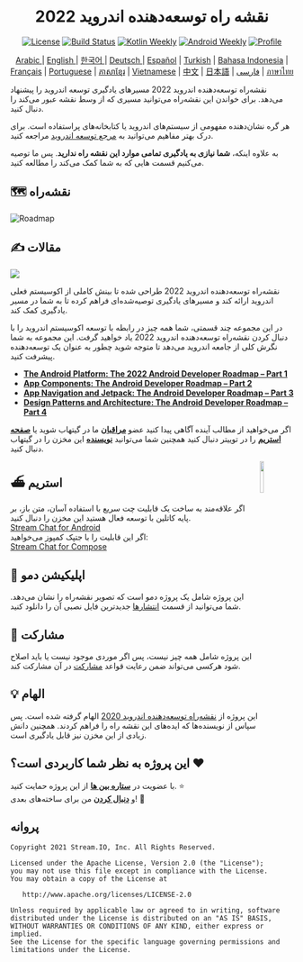 <h1 align="center">نقشه راه توسعه‌دهنده اندروید 2022</h1>

<p align="center">
  <a href="https://opensource.org/licenses/Apache-2.0"><img alt="License" src="https://img.shields.io/badge/License-Apache%202.0-blue.svg"/></a>
  <a href="https://github.com/skydoves/android-developer-roadmap/actions/workflows/build.yml"><img alt="Build Status" src="https://github.com/skydoves/android-developer-roadmap/actions/workflows/build.yml/badge.svg"/></a>
  <a href="https://mailchi.mp/kotlinweekly/kotlin-weekly-279"><img alt="Kotlin Weekly" src="https://skydoves.github.io/badges/kotlin-weekly2.svg"/></a>
  <a href="https://androidweekly.net/issues/issue-495"><img alt="Android Weekly" src="https://skydoves.github.io/badges/android-weekly.svg"/></a>
  <a href="https://github.com/skydoves"><img alt="Profile" src="https://skydoves.github.io/badges/skydoves.svg"/></a>
</p>
<p align="center">
<a href="/README_AR.md" target="_blank"> Arabic </a> | <a href="/README.md" target="_blank"> English </a> | <a href="/README_KR.md" target="_blank"> 한국어 </a> | <a href="/README_DE.md" target="_blank"> Deutsch </a>| <a href="/README_ES.md" target="_blank"> Español</a> | <a href="/README_TR.md" target="_blank"> Turkish</a> | <a href="/README_ID.md" target="_blank"> Bahasa Indonesia</a> | <a href="/README_FR.md" target="_blank"> Français</a> | <a href="/README_PT.md" target="_blank"> Portuguese</a> | <a href="/README_KHM.md" target="_blank">ភាសាខ្មែរ</a> | <a href="/README_VI.md" target="_blank">Vietnamese</a> | <a href="/README_CN.md" target="_blank">中文</a> | <a href="/README_JP.md" target="_blank">日本語</a> | <a href="/README_FA.md" target="_blank">فارسی</a> | <a href="/README_TH.md" target="_blank">ภาษาไทย</a>
</p>

نقشه‌راه توسعه‌دهنده اندروید 2022 مسیرهای یادگیری توسعه اندروید را پیشنهاد می‌دهد. برای خواندن این
نقشه‌راه می‌توانید مسیری که از وسط نقشه عبور می‌کند را دنبال کنید.  

هر گره نشان‌دهنده مفهومی از سیستم‌های اندروید یا کتابخانه‌های پراستفاده است. برای درک بهتر مفاهیم
می‌توانید به [مرجع توسعه اندروید](https://developer.android.com/reference)   مراجعه کنید.

به علاوه اینکه، **شما نیازی به یادگیری تمامی موارد این نقشه راه ندارید**. پس ما توصیه می‌کنیم قسمت هایی که به شما کمک می‌کند را مطالعه کنید.

## 🗺 نقشه‌راه

<picture>
  <source media="(prefers-color-scheme: dark)" srcset="images/android_developer_roadmap_dark.png">
  <img alt="Roadmap" src="images/android_developer_roadmap.png">
</picture>

## ✍️ مقالات

<a href="https://getstream.io/blog/android-developer-roadmap/"><img src="images/article.png" /></a><br>


نقشه‌راه توسعه‌دهنده اندروید 2022 طراحی شده تا بینش کاملی از اکوسیستم فعلی اندروید ارائه کند و مسیرهای یادگیری توصیه‌شده‌ای فراهم کرده تا به شما در مسیر یادگیری کمک کند.

در این مجموعه چند قسمتی، شما همه چیز در رابطه با توسعه اکوسیستم اندروید را با دنبال کردن نقشه‌راه توسعه‌دهنده اندروید 2022 یاد خواهید گرفت.
این مجموعه به شما نگرش کلی از جامعه اندروید می‌دهد تا متوجه شوید چطور به عنوان یک توسعه‌دهنده پیشرفت کنید.

- **[The Android Platform: The 2022 Android Developer Roadmap – Part 1](https://getstream.io/blog/android-developer-roadmap/)**
- **[App Components: The Android Developer Roadmap – Part 2](https://getstream.io/blog/android-developer-roadmap-part-2/)**
- **[App Navigation and Jetpack: The Android Developer Roadmap – Part 3](https://getstream.io/blog/android-developer-roadmap-part-3/)**
- **[Design Patterns and Architecture: The Android Developer Roadmap – Part 4](https://getstream.io/blog/design-patterns-and-architecture-the-android-developer-roadmap-part-4/)**

اگر می‌خواهید از مطالب آینده آگاهی پیدا کنید عضو **[مراقبان](https://github.com/skydoves/android-developer-roadmap/watchers)** ما در گیتهاب شوید یا **[صفحه استریم](https://twitter.com/getstream_io)** را در توییتر دنبال کنید
همچنین شما می‌توانید __[نویسنده](https://github.com/skydoves)__ این مخزن را در گیتهاب دنبال کنید.

<a href="https://getstream.io/tutorials/android-chat?utm_source=Github&utm_medium=Github_Repo_Content_Ad&utm_content=Developer&utm_campaign=2022AndroidDeveloperRoadmap&utm_term=DevRelOss">
<img src="https://user-images.githubusercontent.com/24237865/138428440-b92e5fb7-89f8-41aa-96b1-71a5486c5849.png" align="right" width="12%"/>
</a>

## ⛴ استریم

اگر علاقه‌مند به ساخت یک قابلیت چت سریع با استفاده آسان، متن باز، بر پایه کاتلین با توسعه فعال هستید این مخزن را دنبال کنید.  
[Stream Chat for Android](https://getstream.io/tutorials/android-chat)  
اگر این قابلیت را با جتپک کمپوز می‌خواهید:  
[Stream Chat for Compose](https://getstream.io/chat/compose/tutorial/)

## 📱 اپلیکیشن دمو

این پروژه شامل یک پروژه دمو است که تصویر نقشه‌راه را نشان می‌دهد. شما می‌توانید از قسمت [انتشارها](https://github.com/skydoves/android-developer-roadmap/releases) جدیدترین فایل نصبی آن را دانلود کنید.

## 🤝 مشارکت

این پروژه شامل همه چیز نیست،
پس اگر موردی موجود نیست یا باید اصلاح شود
هرکسی می‌تواند ضمن رعایت قواعد [مشارکت](CONTRIBUTING.md) در آن مشارکت کند.

## 💡 الهام

این پروژه از [نقشه‌راه توسعه‌دهنده اندروید 2020](https://github.com/mobile-roadmap/android-developer-roadmap)  الهام گرفته شده است.
پس سپاس از نویسنده‌ها که ایده‌های این نقشه راه را فراهم کردند.
همچنین دانش زیادی از این مخزن نیز قابل یادگیری است.

## این پروژه به نظر شما کاربردی است؟ :heart:

با عضویت در
__[ستاره بین ها](https://github.com/skydoves/android-developer-roadmap/stargazers)__
از این پروژه حمایت کنید.
:star:
<br>
و
__[دنبال کردن](https://github.com/skydoves)__ من برای ساخته‌های بعدی! 🤩

## پروانه

```
Copyright 2021 Stream.IO, Inc. All Rights Reserved.

Licensed under the Apache License, Version 2.0 (the "License");
you may not use this file except in compliance with the License.
You may obtain a copy of the License at

   http://www.apache.org/licenses/LICENSE-2.0

Unless required by applicable law or agreed to in writing, software
distributed under the License is distributed on an "AS IS" BASIS,
WITHOUT WARRANTIES OR CONDITIONS OF ANY KIND, either express or implied.
See the License for the specific language governing permissions and
limitations under the License.
```
